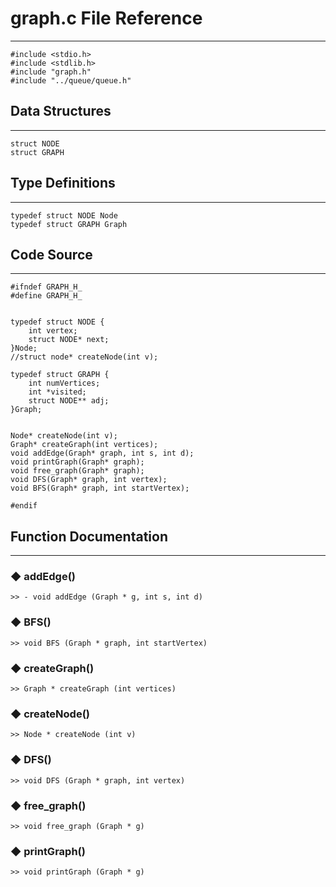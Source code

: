 # graph.c File Reference
---
```
#include <stdio.h>
#include <stdlib.h>
#include "graph.h"
#include "../queue/queue.h"
```

## Data Structures
---
```
struct NODE
struct GRAPH
```

## Type Definitions
---
```
typedef struct NODE Node
typedef struct GRAPH Graph
```

## Code Source
---
```
#ifndef GRAPH_H_
#define GRAPH_H_
 
 
typedef struct NODE {
    int vertex;
    struct NODE* next;
}Node;
//struct node* createNode(int v);
 
typedef struct GRAPH {
    int numVertices;
    int *visited;
    struct NODE** adj;
}Graph;
 
 
Node* createNode(int v);
Graph* createGraph(int vertices);
void addEdge(Graph* graph, int s, int d);
void printGraph(Graph* graph);
void free_graph(Graph* graph);
void DFS(Graph* graph, int vertex);
void BFS(Graph* graph, int startVertex);
 
#endif
```

## Function Documentation
---
### ◆ addEdge()
```	
>> - void addEdge (Graph * g, int s, int d)	
```

### ◆ BFS()
```
>> void BFS (Graph * graph, int startVertex)	
```

### ◆ createGraph()
```
>> Graph * createGraph (int vertices)	
```

### ◆ createNode()
```
>> Node * createNode (int v)
```

### ◆ DFS()
```
>> void DFS (Graph * graph, int vertex)
```

### ◆ free_graph()
```
>> void free_graph (Graph * g)
```

### ◆ printGraph()
```
>> void printGraph (Graph * g)
```
